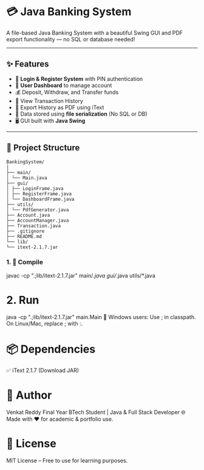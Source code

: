 # 💳 Java Banking System

A file-based Java Banking System with a beautiful Swing GUI and PDF export functionality — no SQL or database needed!

---

## ✨ Features

- 👤 **Login & Register System** with PIN authentication
- 💼 **User Dashboard** to manage account
- 💰 Deposit, Withdraw, and Transfer funds
- 📜 View Transaction History
- 📄 Export History as PDF using iText
- 💾 Data stored using **file serialization** (No SQL or DB)
- 🖥️ GUI built with **Java Swing**

---

## 📁 Project Structure

```
BankingSystem/
│
├── main/
│ └── Main.java
├── gui/
│ ├── LoginFrame.java
│ ├── RegisterFrame.java
│ └── DashboardFrame.java
├── utils/
│ └── PdfGenerator.java
├── Account.java
├── AccountManager.java
├── Transaction.java
├── .gitignore
├── README.md
└── lib/
└── itext-2.1.7.jar
```
### 1. 🧱 Compile

javac -cp ".;lib/itext-2.1.7.jar" main/*.java gui/*.java utils/*.java

# 2. Run

java -cp ".;lib/itext-2.1.7.jar" main.Main
📌 Windows users: Use ; in classpath. On Linux/Mac, replace ; with :.

# 📦 Dependencies
✅ iText 2.1.7 (Download JAR)

# 🙌 Author
Venkat Reddy
Final Year BTech Student | Java & Full Stack Developer
🌐 Made with ❤️ for academic & portfolio use.

# 🪪 License

MIT License – Free to use for learning purposes.

